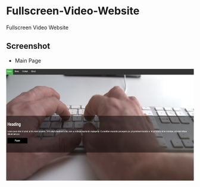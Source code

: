 # Fullscreen-Video-Website

Fullscreen Video Website

## Screenshot
* Main Page
<p align="center">
  <img width="600" height="300" src="./utilities/FullscreenWebsiteMainPage.PNG">
</p>
